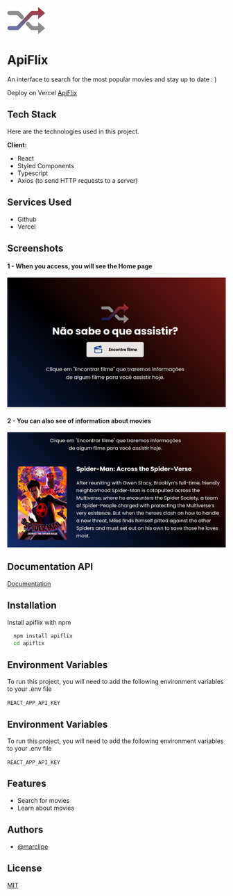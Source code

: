 
![Logo](https://github.com/marclipe/apiflix/blob/main/src/assets/logo.png?raw=true)




# ApiFlix

An interface to search for the most popular movies and stay up to date : )

Deploy on Vercel [ApiFlix](https://apiflix.vercel.app/)

## Tech Stack

Here are the technologies used in this project.

**Client:** 
- React 
- Styled Components 
- Typescript 
- Axios (to send HTTP requests to a server)

## Services Used
- Github
- Vercel
## Screenshots

#### 1 - When you access, you will see the Home page
![App Screenshot](https://github.com/marclipe/apiflix/blob/main/public/readme/screen1.png?raw=true)

#### 2 - You can also see of information about movies
![App Screenshot](https://github.com/marclipe/apiflix/blob/main/public/readme/screen2.png?raw=true)


## Documentation API

[Documentation](https://developer.themoviedb.org/docs)


## Installation

Install apiflix with npm

```bash
  npm install apiflix
  cd apiflix
```
    
## Environment Variables

To run this project, you will need to add the following environment variables to your .env file

`REACT_APP_API_KEY`

## Environment Variables

To run this project, you will need to add the following environment variables to your .env file

`REACT_APP_API_KEY`

## Features

- Search for movies
- Learn about movies

## Authors

- [@marclipe](https://www.github.com/marclipe)


## License

[MIT](https://choosealicense.com/licenses/mit/)

